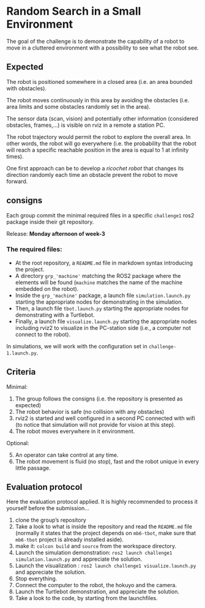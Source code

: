 # Random Search in a Small Environment

The goal of the challenge is to demonstrate the capability of a robot to move in a cluttered environment with a possibility to see what the robot see.

## Expected

The robot is positioned somewhere in a closed area (i.e. an area bounded with obstacles).

The robot moves continuously in this area by avoiding the obstacles (i.e. area limits and some obstacles randomly set in the area).

The sensor data (scan, vision) and potentially other information (considered obstacles, frames,...) is visible on rviz in a remote a station PC.

The robot trajectory would permit the robot to explore the overall area. In other words, the robot will go everywhere (i.e. the probability that the robot will reach a specific reachable position in the area is equal to 1 at infinity times).

One first approach can be to develop a *ricochet robot* that changes its direction randomly each time an obstacle prevent the robot to move forward.

## consigns

Each group commit the minimal required files in a specific `challenge1` ros2 package inside their git repository.

Release: **Monday afternoon of week-3**

### The required files:

* At the root repository, a `README.md` file in markdown syntax introducing the project.
* A directory `grp_'machine'` matching the ROS2 package where the elements will be found (`machine` matches the name of the machine embedded on the robot).
* Inside the `grp_'machine'` package, a launch file `simulation.launch.py` starting the appropriate nodes for demonstrating in the simulation.
* Then, a launch file `tbot.launch.py` starting the appropriate nodes for demonstrating with a Turtlebot.
* Finally, a launch file `visualize.launch.py` starting the appropriate nodes including rviz2 to visualize in the PC-station side (i.e., a computer not connect to the robot).

In simulations, we will work with the configuration set in `challenge-1.launch.py`.

## Criteria

Minimal:

1. The group follows the consigns (i.e. the repository is presented as expected)
2. The robot behavior is safe (no collision with any obstacles)
3. rviz2 is started and well configured in a second PC connected with wifi (to notice that simulation will not provide for vision at this step).
4. The robot moves everywhere in it environment.

Optional:

5. An operator can take control at any time.
6. The robot movement is fluid (no stop), fast and the robot unique in every little passage.

## Evaluation protocol

Here the evaluation protocol applied.
It is highly recommended to process it yourself before the submission...

1. clone the group’s repository
2. Take a look to what is inside the repository and read the `README.md` file (normally it states that the project depends on `mb6-tbot`, make sure that `mb6-tbot` project is already installed aside).
3. make it: `colcon build` and `source` from the workspace directory.
4. Launch the simulation demonstration: `ros2 launch challenge1 simulation.launch.py` and appreciate the solution.
4. Launch the visualization : `ros2 launch challenge1 visualize.launch.py` and appreciate the solution.
5. Stop everything.
6. Connect the computer to the robot, the hokuyo and the camera.
7. Launch the Turtlebot demonstration, and appreciate the solution.
8. Take a look to the code, by starting from the launchfiles.
